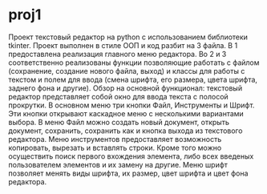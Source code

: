 # proj1
Проект текстовый редактор на python с использованием библиотеки tkinter.
Проект выполнен в стиле ООП и код разбит на 3 файла.
В 1 предоставлена реализация главного меню редактора.
Во 2 и 3 соответственно реализованы функции позволяющие работать с файлом (сохранение, создание нового файла, выход) и классы для работы с текстом и полем для ввода (смена шрифта, его размера, цвета шрифта, заднего фона и другие).
Обзор на основной функционал: текстовый редактор представляет собой окно для ввода текста с полосой прокрутки.
В основном меню три кнопки Файл, Инструменты и Шрифт.
Эти кнопки открывают каскадное меню с несколькими вариантами выбора.
В меню Файл можно создать новый документ, открыть документ, сохранить, сохранить как и кнопка выхода из текстового редактора.
Меню инструментов предоставляет возможность копировать, вырезать и вставлять строки. Кроме того можно осуществить поиск первого вхождения элемента, либо всех введеных пользователем элементов и их замену на другие.
Меню шрифт позволяет менять виды шрифта, их размер, цвет шрифта и цвет фона редактора.

